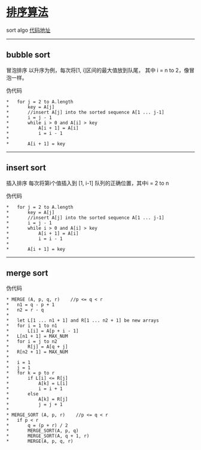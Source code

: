 # [排序算法](https://github.com/iLovEing/notebook/issues/20)

sort algo
[代码地址](https://github.com/iLovEing/algorithms/tree/main/traditional/sort_algo)

---

## bubble sort

冒泡排序
以升序为例，每次将[1, i]区间的最大值放到队尾， 其中 i = n to 2，像冒泡一样。

伪代码
```
*   for j = 2 to A.length
*       key = A[j]
*       //insert A[j] into the sorted sequence A[1 ... j-1]
*       i = j - 1
*       while i > 0 and A[i] > key
*           A[i + 1] = A[i]
*           i = i - 1
*
*       A[i + 1] = key
```

---

## insert sort

插入排序
每次将第i个值插入到 [1, i-1] 队列的正确位置，其中i = 2 to n

伪代码
```
*   for j = 2 to A.length
*       key = A[j]
*       //insert A[j] into the sorted sequence A[1 ... j-1]
*       i = j - 1
*       while i > 0 and A[i] > key
*           A[i + 1] = A[i]
*           i = i - 1
*
*       A[i + 1] = key
```

---

## merge sort

伪代码
```
* MERGE (A, p, q, r)    //p <= q < r
*   n1 = q - p + 1
*   n2 = r - q
*
*   let L[1 ... n1 + 1] and R[1 ... n2 + 1] be new arrays
*   for i = 1 to n1
*       L[i] = A[p + i - 1]
*   L[n1 + 1] = MAX_NUM
*   for i = j to n2
*       R[j] = A[q + j]
*   R[n2 + 1] = MAX_NUM
*
*   i = 1
*   j = 1
*   for k = p to r
*       if L[i] <= R[j]
*           A[k] = L[i]
*           i = i + 1
*       else
*           A[k] = R[j]
*           j = j + 1
*
* MERGE_SORT (A, p, r)    //p <= q < r
*   if p < r
*       q = (p + r) / 2
*       MERGE_SORT(A, p, q)
*       MERGE_SORT(A, q + 1, r)
*       MERGE(A, p, q, r)
```